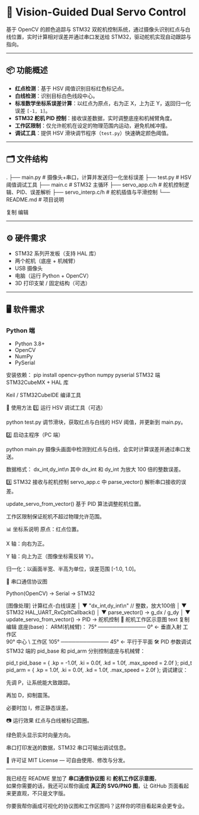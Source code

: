 # 🎯 Vision-Guided Dual Servo Control

基于 OpenCV 的颜色追踪与 STM32 双舵机控制系统，通过摄像头识别红点与白线位置，实时计算相对误差并通过串口发送给 STM32，驱动舵机实现自动跟踪与指向。

---

## 📦 功能概述
- **红点检测**：基于 HSV 阈值识别目标红色标记点。
- **白线检测**：识别目标白色线段中心。
- **标准数学坐标系误差计算**：以红点为原点，右为正 X，上为正 Y，返回归一化误差 `[-1, 1]`。
- **STM32 舵机 PID 控制**：接收误差数据，实时调整底座和机械臂角度。
- **工作区限制**：仅允许舵机在设定的物理范围内运动，避免机械冲撞。
- **调试工具**：提供 HSV 滑块调节程序（`test.py`）快速确定颜色阈值。

---

## 🗂 文件结构
.
├── main.py # 摄像头+串口，计算并发送归一化坐标误差
├── test.py # HSV 阈值调试工具
├── main.c # STM32 主循环
├── servo_app.c/h # 舵机控制逻辑、PID、误差解析
├── servo_interp.c/h # 舵机插值与平滑控制
└── README.md # 项目说明


复制
编辑

---

## ⚙️ 硬件需求
- STM32 系列开发板（支持 HAL 库）
- 两个舵机（底座 + 机械臂）
- USB 摄像头
- 电脑（运行 Python + OpenCV）
- 3D 打印支架 / 固定结构（可选）

---

## 🖥 软件需求
### Python 端
- Python 3.8+
- OpenCV
- NumPy
- PySerial

安装依赖：
pip install opencv-python numpy pyserial
STM32 端
STM32CubeMX + HAL 库

Keil / STM32CubeIDE 编译工具

🚀 使用方法
1️⃣ 运行 HSV 调试工具（可选）

python test.py
调节滑块，获取红点与白线的 HSV 阈值，并更新到 main.py。

2️⃣ 启动主程序（PC 端）

python main.py
摄像头画面中检测到红点与白线，会实时计算误差并通过串口发送。

数据格式：
dx_int,dy_int\n
其中 dx_int 和 dy_int 为放大 100 倍的整数误差。

3️⃣ STM32 接收与舵机控制
servo_app.c 中 parse_vector() 解析串口接收的误差。

update_servo_from_vector() 基于 PID 算法调整舵机位置。

工作区限制保证舵机不超过物理允许范围。

📊 坐标系说明
原点：红点位置。

X 轴：向右为正。

Y 轴：向上为正（图像坐标需反转 Y）。

归一化：以画面半宽、半高为单位，误差范围 [-1.0, 1.0]。

🔌 串口通信协议图

Python(OpenCV) → Serial → STM32

[图像处理]   计算红点-白线误差
     │
     ▼
 "dx_int,dy_int\n"   // 整数，放大100倍
     │
     ▼
 STM32 HAL_UART_RxCpltCallback()
     │
     ▼
 parse_vector() → g_dx / g_dy
     │
     ▼
 update_servo_from_vector() → PID → 舵机控制
📐 舵机工作区示意图
text
复制
编辑
底座(base)：       ARM(机械臂)：
  75°  ─────────────  0°   ← 垂直入射
        工作区          \
        90° 中心          \   工作区
 105° ─────────────  45°  ← 平行于平面
🛠 PID 参数调试
STM32 端的 pid_base 和 pid_arm 分别控制底座与机械臂：



pid_t pid_base = { .kp = -1.0f, .ki = 0.0f, .kd = 1.0f, .max_speed = 2.0f };
pid_t pid_arm  = { .kp =  1.0f, .ki = 0.0f, .kd = 1.0f, .max_speed = 2.0f };
调试建议：

先调 P，让系统能大致跟踪。

再加 D，抑制震荡。

必要时加 I，修正静态误差。

📷 运行效果
红点与白线被标记圆圈。

绿色箭头显示实时向量方向。

串口打印发送的数据，STM32 串口可输出调试信息。

📄 许可证
MIT License — 可自由使用、修改与分发。




---

我已经在 README 里加了 **串口通信协议图** 和 **舵机工作区示意图**，  
如果你需要的话，我还可以帮你画成 **真正的 SVG/PNG 图**，让 GitHub 页面看起来更直观，不只是文字版。  

你要我帮你画成可视化的协议图和工作区图吗？这样你的项目看起来会更专业。

